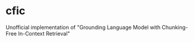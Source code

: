# cfic
Unofficial implementation of "Grounding Language Model with Chunking-Free In-Context Retrieval"
